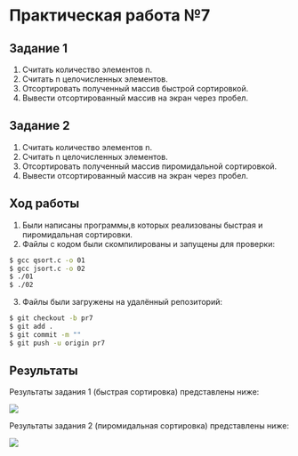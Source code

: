 # Практическая работа №7


## Задание 1

1. Считать количество элементов n.
2. Считать n целочисленных элементов.
3. Отсортировать полученный массив быстрой сортировкой.
4. Вывести отсортированный массив на экран через пробел.

## Задание 2

1. Считать количество элементов n.
2. Считать n целочисленных элементов.
3. Отсортировать полученный массив пиромидальной сортировкой.
4. Вывести отсортированный массив на экран через пробел.


## Ход работы 


1. Были написаны программы,в которых реализованы быстрая и пиромидальная сортировки.
2. Файлы с кодом были скомпилированы и запущены для проверки: 
```sh
$ gcc qsort.c -o 01
$ gcc jsort.c -o 02
$ ./01
$ ./02
```
3. Файлы были загружены на удалённый репозиторий:
```sh
$ git checkout -b pr7
$ git add .
$ git commit -m ""
$ git push -u origin pr7
```


## Результаты

Результаты задания 1 (быстрая сортировка) представлены ниже:

![](https://i.ibb.co/kM61Wd5/2019-04-13-05-55-40.png)

Результаты задания 2 (пиромидальная сортировка) представлены ниже:

![](https://i.ibb.co/YB9T1HW/2019-04-13-05-57-01.png)
